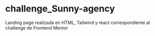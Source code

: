 # challenge_Sunny-agency
Landing page realizada en HTML, Tailwind y react correspondiente al challenge de Frontend Mentor
